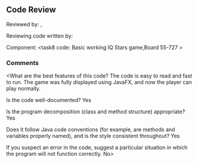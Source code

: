 ## Code Review

Reviewed by: <Jialiang Chen>, <u7349311>

Reviewing code written by: <Tianjian Yang> <u7347610>

Component: <task8 code: Basic working IQ Stars game,Board 55-727 >

### Comments

<What are the best features of this code?
The code is easy to read and fast to run. The game was fully displayed using JavaFX, and now the player can play normally.

Is the code well-documented?
Yes

Is the program decomposition (class and method structure) appropriate?
Yes

Does it follow Java code conventions (for example, are methods and variables properly named), and is the style consistent throughout?
Yes

If you suspect an error in the code, suggest a particular situation in which the program will not function correctly.
No>